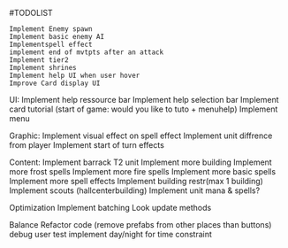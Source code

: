 
#TODOLIST

	Implement Enemy spawn
	Implement basic enemy AI
	Implementspell effect
	implement end of mvtpts after an attack
	Implement tier2
	Implement shrines 
	Implement help UI when user hover
	Improve Card display UI

UI:
	Implement help ressource bar
Implement help selection bar
Implement card tutorial (start of game: would you like to tuto + menuhelp)
	Implement menu
	
Graphic:
Implement visual effect on spell effect
Implement unit diffrence from player
Implement start of turn effects
	
Content:
Implement barrack T2 unit
Implement more building
Implement more frost spells
Implement more fire spells
Implement more basic spells
Implement more spell effects
Implement building restr(max 1 building)
Implement scouts (hallcenterbuilding)
Implement unit mana & spells?

Optimization
Implement batching
Look update methods

Balance
Refactor code (remove prefabs from other places than buttons)
debug
user test
implement day/night for time constraint
